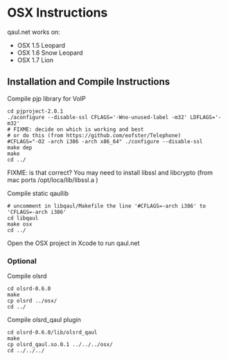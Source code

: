 OSX Instructions
================

qaul.net works on:
* OSX 1.5 Leopard
* OSX 1.6 Snow Leopard
* OSX 1.7 Lion


Installation and Compile Instructions
--------------------------------------

Compile pjp library for VoIP

    cd pjproject-2.0.1
    ./aconfigure --disable-ssl CFLAGS='-Wno-unused-label -m32' LDFLAGS='-m32'
    # FIXME: decide on which is working and best
    # or do this (from https://github.com/eofster/Telephone)
    #CFLAGS="-O2 -arch i386 -arch x86_64" ./configure --disable-ssl
    make dep
    make
    cd ../

FIXME: is that correct?
You may need to install libssl and libcrypto (from mac ports /opt/loca/lib/libssl.a )


Compile static qaullib

    # uncomment in libqaul/Makefile the line '#CFLAGS=-arch i386' to 'CFLAGS=-arch i386'
    cd libqaul
    make osx
    cd ../

Open the OSX project in Xcode to run qaul.net


### Optional

Compile olsrd

    cd olsrd-0.6.0
    make
    cp olsrd ../osx/
    cd ../

Compile olsrd_qaul plugin

    cd olsrd-0.6.0/lib/olsrd_qaul
    make
    cp olsrd_qaul.so.0.1 ../../../osx/
    cd ../../../
